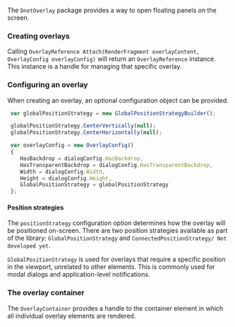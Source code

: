 The `DnetOverlay` package provides a way to open floating panels on the screen.

### Creating overlays
Calling `OverlayReference Attach(RenderFragment overlayContent, OverlayConfig overlayConfig)` will return an `OverlayReference` instance. This instance is a handle for managing that specific overlay.

### Configuring an overlay
When creating an overlay, an optional configuration object can be provided.
```ts
 var globalPositionStrategy = new GlobalPositionStrategyBuilder();

 globalPositionStrategy.CenterVertically(null);
 globalPositionStrategy.CenterHorizontally(null);

 var overlayConfig = new OverlayConfig()
 {
    HasBackdrop = dialogConfig.HasBackdrop,
    HasTransparentBackdrop = dialogConfig.HasTransparentBackdrop,
    Width = dialogConfig.Width,
    Height = dialogConfig.Height,
    GlobalPositionStrategy = globalPositionStrategy
 };
```

#### Position strategies
The `positionStrategy` configuration option determines how the overlay will be positioned on-screen.
There are two position strategies available as part of the library: `GlobalPositionStrategy` and
`ConnectedPositionStrategy/ Not developed yet`.

`GlobalPositionStrategy` is used for overlays that require a specific position in the viewport,
unrelated to other elements. This is commonly used for modal dialogs and application-level
notifications.

### The overlay container
The `OverlayContainer` provides a handle to the container element in which all individual overlay
elements are rendered. 

